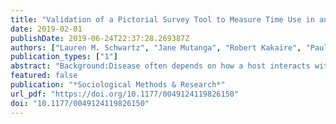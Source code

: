 ```yaml
---
title: "Validation of a Pictorial Survey Tool to Measure Time Use in an African Urban Setting"
date: 2019-02-01
publishDate: 2019-06-24T22:37:28.269387Z
authors: ["Lauren M. Schwartz", "Jane Mutanga", "Robert Kakaire", "Paula Davis-Olwell", "Andreas Handel", "Juliet Sekandi", "M. Elizabeth Halloran", "Noah Kiwanuka", "Sarah Zalwango", "Christopher C. Whalen"]
publication_types: ["1"]
abstract: "Background:Disease often depends on how a host interacts with his or her environment. This interaction is important for respiratory infectious diseases, where built environments may promote transmission. To learn about time use, or the amount of time people spend in a day doing various activities, in sub-Saharan Africa may be difficult because of low literacy and different cultural perceptions of time. We developed a culturally appropriate survey tool to measure time use called the mweso game.Method:Three cross-sectional studies were performed among adults in Kampala, Uganda, to evaluate criterion and construct validity and to assess reliability of the mweso game. The mweso game was compared to actual elapsed time, a detailed 24-hr recall survey, and between three different recall periods. In all analyses, the mean number of beads, or hours, was calculated; Pearson correlation coefficients and Cronbach?s α were estimated.Results:Criterion validity for the use of beads to measure time was fair; mean values tended to be accurate, but there was variability in estimates of time across participants. When comparing the mweso game to the 24-hr recall survey, construct validity was very good. For most of the settings, the difference between measurements was less than one hour; there was good to excellent correlation for most settings. Reliability and internal consistency were best for time use at home and work.Conclusions:We have developed the mweso game as an instrument to measure time use in the context of low literacy and different cultural perceptions of time. The mweso game was valid and reliable, especially for measuring time use at home and work. With further validation, it may prove useful in measuring time use and in studying its relation to transmission of respiratory infectious diseases."
featured: false
publication: "*Sociological Methods & Research*"
url_pdf: "https://doi.org/10.1177/0049124119826150"
doi: "10.1177/0049124119826150"
---
```


